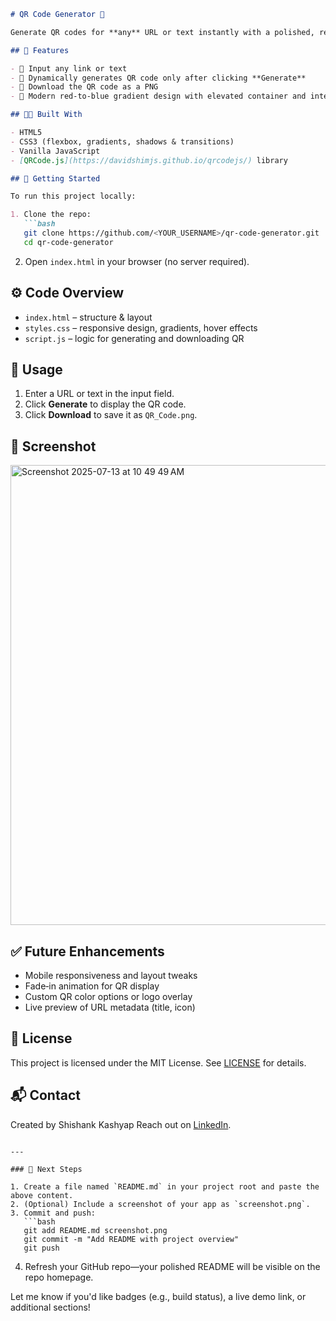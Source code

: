 ````markdown
# QR Code Generator 🧩

Generate QR codes for **any** URL or text instantly with a polished, responsive UI.

## 🚀 Features

- 🔗 Input any link or text  
- 📐 Dynamically generates QR code only after clicking **Generate**  
- 💾 Download the QR code as a PNG  
- 🎨 Modern red‑to‑blue gradient design with elevated container and interactive buttons  

## 🧑‍💻 Built With

- HTML5  
- CSS3 (flexbox, gradients, shadows & transitions)  
- Vanilla JavaScript  
- [QRCode.js](https://davidshimjs.github.io/qrcodejs/) library  

## 🎯 Getting Started

To run this project locally:

1. Clone the repo:  
   ```bash
   git clone https://github.com/<YOUR_USERNAME>/qr-code-generator.git
   cd qr-code-generator
````

2. Open `index.html` in your browser (no server required).

## ⚙️ Code Overview

* `index.html` – structure & layout
* `styles.css` – responsive design, gradients, hover effects
* `script.js` – logic for generating and downloading QR

## 📝 Usage

1. Enter a URL or text in the input field.
2. Click **Generate** to display the QR code.
3. Click **Download** to save it as `QR_Code.png`.

## 📸 Screenshot

<img width="1203" height="736" alt="Screenshot 2025-07-13 at 10 49 49 AM" src="https://github.com/user-attachments/assets/246a9065-b53c-4845-93cf-da9a192ad4a0" />


## ✅ Future Enhancements

* Mobile responsiveness and layout tweaks
* Fade‑in animation for QR display
* Custom QR color options or logo overlay
* Live preview of URL metadata (title, icon)

## 📄 License

This project is licensed under the MIT License. See [LICENSE](LICENSE) for details.

## 📬 Contact

Created by Shishank Kashyap Reach out on [LinkedIn]((https://www.linkedin.com/in/shishank-kashyap-4a8326282/)).

````

---

### 📌 Next Steps

1. Create a file named `README.md` in your project root and paste the above content.  
2. (Optional) Include a screenshot of your app as `screenshot.png`.  
3. Commit and push:
   ```bash
   git add README.md screenshot.png
   git commit -m "Add README with project overview"
   git push
````

4. Refresh your GitHub repo—your polished README will be visible on the repo homepage.

Let me know if you'd like badges (e.g., build status), a live demo link, or additional sections!
